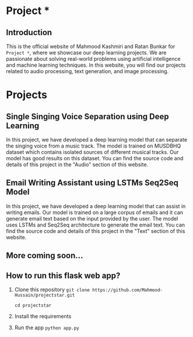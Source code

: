 # Project *

## Introduction
This is the official website of Mahmood Kashmiri and Ratan Bunkar for `Project *`, where we showcase our deep learning projects. We are passionate about solving real-world problems using artificial intelligence and machine learning techniques. In this website, you will find our projects related to audio processing, text generation, and image processing.

# Projects
## Single Singing Voice Separation using Deep Learning
In this project, we have developed a deep learning model that can separate the singing voice from a music track. The model is trained on MUSDBHQ dataset which contains isolated sources of different musical tracks. Our model has good results on this dataset. You can find the source code and details of this project in the "Audio" section of this website.

## Email Writing Assistant using LSTMs Seq2Seq Model
In this project, we have developed a deep learning model that can assist in writing emails. Our model is trained on a large corpus of emails and it can generate email text based on the input provided by the user. The model uses LSTMs and Seq2Seq architecture to generate the email text. You can find the source code and details of this project in the "Text" section of this website.

## More coming soon...


How to run this flask web app?
-------------------------------

1. Clone this repository
   `git clone https://github.com/Mahmood-Hussain/projectstar.git`

   `cd projectstar`
2. Install the requirements
3. Run the app
   `python app.py`